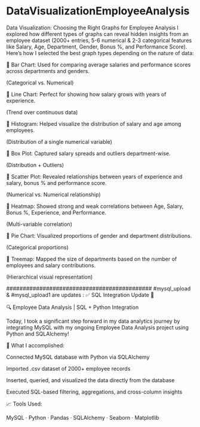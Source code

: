 # DataVisualizationEmployeeAnalysis
Data Visualization: Choosing the Right Graphs for Employee Analysis
I explored how different types of graphs can reveal hidden insights from an employee dataset (2000+ entries, 5-6 numerical & 2-3 categorical features like Salary, Age, Department, Gender, Bonus %, and Performance Score).
Here’s how I selected the best graph types depending on the nature of data:

🔹 Bar Chart:
Used for comparing average salaries and performance scores across departments and genders.

(Categorical vs. Numerical)

🔹 Line Chart:
Perfect for showing how salary grows with years of experience.

(Trend over continuous data)

🔹 Histogram:
Helped visualize the distribution of salary and age among employees.

(Distribution of a single numerical variable)

🔹 Box Plot:
Captured salary spreads and outliers department-wise.

(Distribution + Outliers)

🔹 Scatter Plot:
Revealed relationships between years of experience and salary, bonus % and performance score.

(Numerical vs. Numerical relationship)

🔹 Heatmap:
Showed strong and weak correlations between Age, Salary, Bonus %, Experience, and Performance.

(Multi-variable correlation)

🔹 Pie Chart:
Visualized proportions of gender and department distributions.

(Categorical proportions)

🔹 Treemap:
Mapped the size of departments based on the number of employees and salary contributions.

(Hierarchical visual representation)

############################################
#mysql_upload & #mysql_upload1 are updates :
✅ SQL Integration Update 🚀



🔍 Employee Data Analysis | SQL + Python Integration

Today, I took a significant step forward in my data analytics journey by integrating MySQL with my ongoing Employee Data Analysis project using Python and SQLAlchemy!



📌 What I accomplished:

Connected MySQL database with Python via SQLAlchemy

Imported .csv dataset of 2000+ employee records

Inserted, queried, and visualized the data directly from the database

Executed SQL-based filtering, aggregations, and cross-column insights



📈 Tools Used:

MySQL · Python · Pandas · SQLAlchemy · Seaborn · Matplotlib
